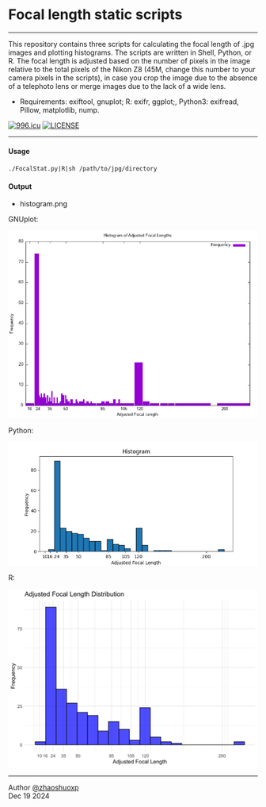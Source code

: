 # Focal length static scripts

-----
This repository contains three scripts for calculating the focal length of .jpg images and plotting histograms. The scripts are written in Shell, Python, or R. The focal length is adjusted based on the number of pixels in the image relative to the total pixels of the Nikon Z8 (45M, change this number to your camera pixels in the scripts), in case you crop the image due to the absence of a telephoto lens or merge images due to the lack of a wide lens.

 * Requirements:
   exiftool, gnuplot; R: exifr, ggplot;, Python3: exifread, Pillow, matplotlib, nump.

[![996.icu](https://img.shields.io/badge/link-996.icu-red.svg)](https://996.icu) [![LICENSE](https://img.shields.io/badge/license-Anti%20996-blue.svg)](https://github.com/996icu/996.ICU/blob/master/LICENSE)

----

#### Usage

```
./FocalStat.py|R|sh /path/to/jpg/directory
```

#### Output

- histogram.png

GNUplot:

![GNUplot](https://raw.githubusercontent.com/zhaoshuoxp/FocalStat/master/gnuplot.png)

Python:

![python](https://raw.githubusercontent.com/zhaoshuoxp/FocalStat/master/python.png)

R:

![python](https://raw.githubusercontent.com/zhaoshuoxp/FocalStat/master/r.png)



------

Author [@zhaoshuoxp](https://github.com/zhaoshuoxp)  
Dec 19 2024  

